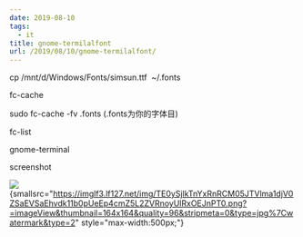 ```yaml
---
date: 2019-08-10
tags:
  - it
title: gnome-termilalfont
url: /2019/08/10/gnome-termilalfont/
---
```




cp /mnt/d/Windows/Fonts/simsun.ttf  \~/.fonts

fc-cache

sudo fc-cache -fv .fonts (.fonts为你的字体目)

fc-list



gnome-terminal

screenshot



![](https://imglf3.lf127.net/img/TE0ySjlkTnYxRnRCM05JTVlma1djV0ZSaEVSaEhvdk11b0pUeEp4cmZ5L2ZVRnoyUlRxOEJnPT0.png?=imageView&thumbnail=500x0&quality=96&stripmeta=0&type=jpg%7Cwatermark&type=2){smallsrc="https://imglf3.lf127.net/img/TE0ySjlkTnYxRnRCM05JTVlma1djV0ZSaEVSaEhvdk11b0pUeEp4cmZ5L2ZVRnoyUlRxOEJnPT0.png?=imageView&thumbnail=164x164&quality=96&stripmeta=0&type=jpg%7Cwatermark&type=2"
style="max-width:500px;"}

